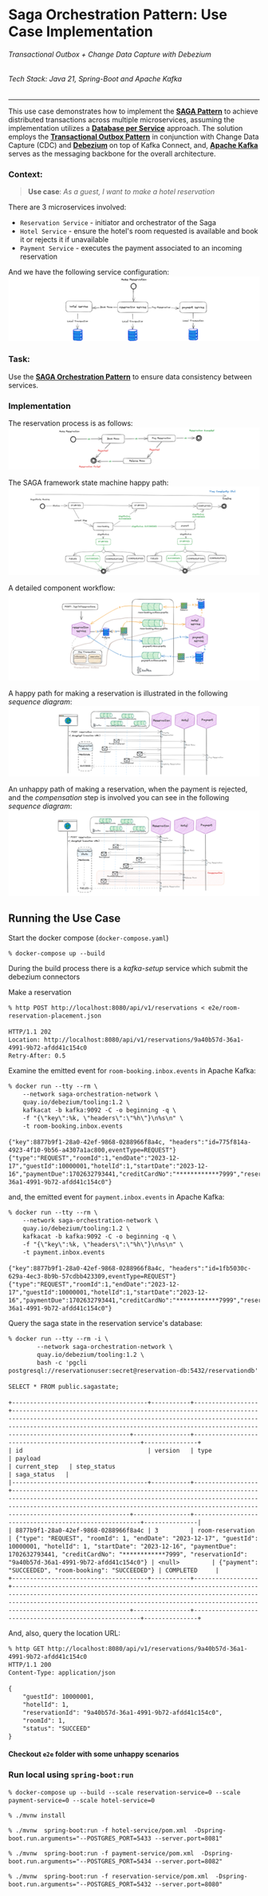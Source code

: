# Saga Orchestration Pattern: Use Case Implementation

###### Transactional Outbox + Change Data Capture with Debezium

###### _Tech Stack: Java 21, Spring-Boot and Apache Kafka_

---

This use case demonstrates how to implement the [**SAGA Pattern**](https://microservices.io/patterns/data/saga.html) to achieve distributed transactions across multiple microservices, assuming the implementation utilizes a [**Database per Service**](https://microservices.io/patterns/data/database-per-service.html) approach. The solution employs the [**Transactional Outbox Pattern**](https://microservices.io/patterns/data/transactional-outbox.html) in conjunction with Change Data Capture (CDC) and [**Debezium**](https://debezium.io/documentation/reference/stable/transformations/outbox-event-router.html) on top of Kafka Connect, and, [**Apache Kafka**](https://www.confluent.io/what-is-apache-kafka/) serves as the messaging backbone for the overall architecture.

### Context:

> **Use case**: _As a guest, I want to make a hotel reservation_

There are 3 microservices involved:
* `Reservation Service` - initiator and orchestrator of the Saga
* `Hotel Service` - ensure the hotel's room requested is available and book it or rejects it if unavailable
* `Payment Service` - executes the payment associated to an incoming reservation

And we have the following service configuration:
![Context Overview](assets/context-overview.png)

### Task: 
Use the [**SAGA Orchestration Pattern**](https://microservices.io/post/sagas/2019/12/12/developing-sagas-part-4.html) to ensure data consistency between services.

### Implementation
The reservation process is as follows:
![Reservation State](assets/reservation-state.png)

The SAGA framework state machine happy path:
![SagaStateMachine](assets/saga-state-machine.png)

A detailed component workflow:
![Use Case Overview](assets/use-case-overview.png)

A happy path for making a reservation is illustrated in the following _sequence diagram_:
![Happy Path](assets/state-diagram-happy-path.png)

An unhappy path of making a reservation, when the payment is rejected, and the _compensation_ step is involved you can see in the following _sequence diagram_:
![Unhappy Path](assets/state-diagram-unhappy-path.png)

## Running the Use Case

Start the docker compose (`docker-compose.yaml`)
```console
% docker-compose up --build
```
During the build process there is a _kafka-setup_ service which submit the debezium connectors

Make a reservation
```console
% http POST http://localhost:8080/api/v1/reservations < e2e/room-reservation-placement.json

HTTP/1.1 202
Location: http://localhost:8080/api/v1/reservations/9a40b57d-36a1-4991-9b72-afdd41c154c0
Retry-After: 0.5
```

Examine the emitted event for `room-booking.inbox.events` in Apache Kafka:
```console
% docker run --tty --rm \
    --network saga-orchestration-network \
    quay.io/debezium/tooling:1.2 \
    kafkacat -b kafka:9092 -C -o beginning -q \
    -f "{\"key\":%k, \"headers\":\"%h\"}\n%s\n" \
    -t room-booking.inbox.events 
    
{"key":8877b9f1-28a0-42ef-9868-0288966f8a4c, "headers":"id=775f814a-4923-4f10-9b56-a4307a1ac800,eventType=REQUEST"}
{"type":"REQUEST","roomId":1,"endDate":"2023-12-17","guestId":10000001,"hotelId":1,"startDate":"2023-12-16","paymentDue":1702632793441,"creditCardNo":"************7999","reservationId":"9a40b57d-36a1-4991-9b72-afdd41c154c0"}
```

and, the emitted event for `payment.inbox.events` in Apache Kafka:
```console
% docker run --tty --rm \
    --network saga-orchestration-network \
    quay.io/debezium/tooling:1.2 \
    kafkacat -b kafka:9092 -C -o beginning -q \
    -f "{\"key\":%k, \"headers\":\"%h\"}\n%s\n" \
    -t payment.inbox.events 
    
{"key":8877b9f1-28a0-42ef-9868-0288966f8a4c, "headers":"id=1fb5030c-629a-4ec3-8b9b-57cdbb423309,eventType=REQUEST"}
{"type":"REQUEST","roomId":1,"endDate":"2023-12-17","guestId":10000001,"hotelId":1,"startDate":"2023-12-16","paymentDue":1702632793441,"creditCardNo":"************7999","reservationId":"9a40b57d-36a1-4991-9b72-afdd41c154c0"}
```

Query the saga state in the reservation service's database:
```console
% docker run --tty --rm -i \
        --network saga-orchestration-network \
        quay.io/debezium/tooling:1.2 \
        bash -c 'pgcli postgresql://reservationuser:secret@reservation-db:5432/reservationdb'

SELECT * FROM public.sagastate;

+--------------------------------------+-----------+------------------+---------------------------------------------------------------------------------------------------------------------------------------------------------------------------------------------------------------------------------------------------+----------------+-------------------------------------------------------+---------------+
| id                                   | version   | type             | payload                                                                                                                                                                                                                                           | current_step   | step_status                                           | saga_status   |
|--------------------------------------+-----------+------------------+---------------------------------------------------------------------------------------------------------------------------------------------------------------------------------------------------------------------------------------------------+----------------+-------------------------------------------------------+---------------|
| 8877b9f1-28a0-42ef-9868-0288966f8a4c | 3         | room-reservation | {"type": "REQUEST", "roomId": 1, "endDate": "2023-12-17", "guestId": 10000001, "hotelId": 1, "startDate": "2023-12-16", "paymentDue": 1702632793441, "creditCardNo": "************7999", "reservationId": "9a40b57d-36a1-4991-9b72-afdd41c154c0"} | <null>         | {"payment": "SUCCEEDED", "room-booking": "SUCCEEDED"} | COMPLETED     |
+--------------------------------------+-----------+------------------+---------------------------------------------------------------------------------------------------------------------------------------------------------------------------------------------------------------------------------------------------+----------------+-------------------------------------------------------+---------------+
```

And, also, query the location URL:
```console
% http GET http://localhost:8080/api/v1/reservations/9a40b57d-36a1-4991-9b72-afdd41c154c0 
HTTP/1.1 200 
Content-Type: application/json

{
    "guestId": 10000001,
    "hotelId": 1,
    "reservationId": "9a40b57d-36a1-4991-9b72-afdd41c154c0",
    "roomId": 1,
    "status": "SUCCEED"
}
```

#### Checkout `e2e` folder with some unhappy scenarios


### Run local using `spring-boot:run`

```console
% docker-compose up --build --scale reservation-service=0 --scale payment-service=0 --scale hotel-service=0
```

```console
% ./mvnw install
```

```console
% ./mvnw  spring-boot:run -f hotel-service/pom.xml  -Dspring-boot.run.arguments="--POSTGRES_PORT=5433 --server.port=8081"
```

```console
% ./mvnw  spring-boot:run -f payment-service/pom.xml  -Dspring-boot.run.arguments="--POSTGRES_PORT=5434 --server.port=8082"
```

```console
% ./mvnw  spring-boot:run -f reservation-service/pom.xml  -Dspring-boot.run.arguments="--POSTGRES_PORT=5432 --server.port=8080"
```